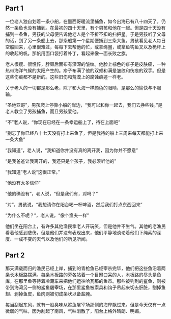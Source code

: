 ## Part 1

一位老人独自划着一条小船，在墨西哥暖流里捕鱼，如今出海已有八十四天了，仍然一条鱼也没有捕到。在最初的四十天里，有个男孩和他在一起。但是四十天没有捕到一条鱼，男孩的父母便告诉他老人是个不折不扣的扫把星。于是男孩听了父母的话，到了另一条船上去，那条船第一个星期便捕到三条大鱼。男孩看见老人每日空船回来，心里很难过，每每下去帮他的忙，或拿绳圈，或拿鱼钩鱼叉以及桅杆上的收起的帆。那帆用面口袋打着补丁，看起来像一面长败之旗。

老人很瘦、很憔悴，脖颈后面布有深深的皱纹。他脸上棕色的疹子是皮肤癌，一种热带海洋气候的太阳产生的。疹子布满了他的双颊和满是皱纹和伤痕的双手。但是这些伤痕都不是新的。这些旧伤和荒漠上的腐蚀痕迹一样老。

关于老人的一切都是那么老，除了和大海一样颜色的眼睛，是那么的愉快与不服输。

“圣地亚哥”，男孩爬上停靠小船的岸边，“我可以和你一起去，我们去挣些钱。”是老人教会了男孩捕鱼，而且男孩爱他。

“不”老人说，“你现在已经在一条幸运船上了，待在上面吧”

“别忘了你已经八十七天没有打上来鱼了，但是我待的船上三周来每天都能打上来一条大鱼”

“我知道”，老人说，“我知道你并没有真的离开我，因为你并不愿意”

“是我爸爸让我离开的，我还只是个孩子，我必须听他的”

“我知道”老人说“这很正常。”

“他没有太多信仰”

“他的确没有”，老人说，“但是我们有，对吗？”

“对”，男孩说，“我想请你在阳台喝一杯啤酒，然后我们打点东西回来”

“为什么不呢？”，老人说，“像个渔夫一样”

他们坐在阳台上，有许多其他渔民拿老人开玩笑，但是他并不生气。其他的老渔民看着他感到悲伤。但是他们并没有表现出来，他们平静地谈论着他们下绳索的深度、一成不变的天气以及他们的所见所闻。

## Part 2

那天满载而归的渔民已经上岸，捕到的青枪鱼已经宰杀完毕，他们把这些鱼沿着两条长木板路摆满。每条木板路的旁各站着一个目瞪口呆的人，木板路的尽头是鱼库，在那里鱼等待着冷藏车来把他们运往哈瓦那的鱼市。那些被钓到的鲨鱼，则被带到海湾另一侧的鲨鱼屠宰场，在那里鲨鱼被索具和钩子吊起来切去肝脏，割掉鱼翅、剥掉鱼皮，鱼肉则被切成条状以备盐腌。

每当刮起东风，就有一股臭味从鲨鱼屠宰场那侧的海岸飘过来。但是今天仅有一点微弱的气味，因为刮起了南风，气味消散了，阳台上格外晴朗、明媚。
